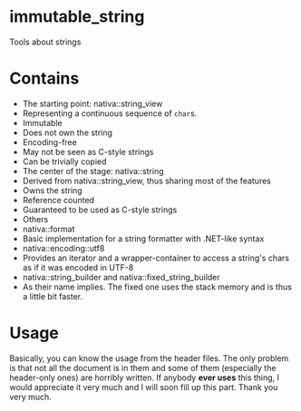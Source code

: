 # immutable_string
Tools about strings

# Contains
- The starting point: nativa::string_view
 - Representing a continuous sequence of `char`s.
 - Immutable
 - Does not own the string
 - Encoding-free
 - May not be seen as C-style strings
 - Can be trivially copied
- The center of the stage: nativa::string
 - Derived from nativa::string_view, thus sharing most of the features
 - Owns the string
 - Reference counted
 - Guaranteed to be used as C-style strings
- Others
 - nativa::format
  - Basic implementation for a string formatter with .NET-like syntax
 - nativa::encoding::utf8
  - Provides an iterator and a wrapper-container to access a string's chars as if it was encoded in UTF-8
 - nativa::string_builder and nativa::fixed_string_builder
  - As their name implies. The fixed one uses the stack memory and is thus a little bit faster.

# Usage
Basically, you can know the usage from the header files. The only problem is that not all the document is in them and some of them (especially the header-only ones) are horribly written. If anybody **ever uses** this thing, I would appreciate it very much and I will soon fill up this part. Thank you very much.
